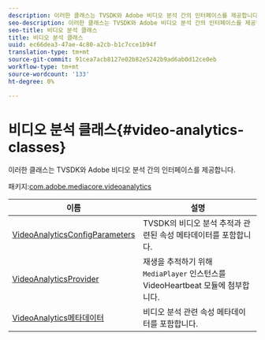 ```yaml
---
description: 이러한 클래스는 TVSDK와 Adobe 비디오 분석 간의 인터페이스를 제공합니다.
seo-description: 이러한 클래스는 TVSDK와 Adobe 비디오 분석 간의 인터페이스를 제공합니다.
seo-title: 비디오 분석 클래스
title: 비디오 분석 클래스
uuid: ec66dea3-47ae-4c80-a2cb-b1c7cce1b94f
translation-type: tm+mt
source-git-commit: 91cea7acb8127e02b82e5242b9ad6ab0d12ce0eb
workflow-type: tm+mt
source-wordcount: '133'
ht-degree: 0%

---
```



# 비디오 분석 클래스{#video-analytics-classes}

이러한 클래스는 TVSDK와 Adobe 비디오 분석 간의 인터페이스를 제공합니다.

패키지:[com.adobe.mediacore.videoanalytics](https://help.adobe.com/en_US/primetime/api/psdk/asdoc-dhls_1.4/com/adobe/mediacore/videoanalytics/package-detail.html)

| 이름 | 설명 |
|---|---|
| [VideoAnalyticsConfigParameters](https://help.adobe.com/en_US/primetime/api/psdk/asdoc-dhls_1.4/com/adobe/mediacore/videoanalytics/VideoAnalyticsConfigParameters.html) | TVSDK의 비디오 분석 추적과 관련된 속성 메타데이터를 포함합니다. |
| [VideoAnalyticsProvider](https://help.adobe.com/en_US/primetime/api/psdk/asdoc-dhls_1.4/com/adobe/mediacore/videoanalytics/VideoAnalyticsProvider.html) | 재생을 추적하기 위해 `MediaPlayer` 인스턴스를 VideoHeartbeat 모듈에 첨부합니다. |
| [VideoAnalytics메타데이터](https://help.adobe.com/en_US/primetime/api/psdk/asdoc-dhls_1.4/com/adobe/mediacore/videoanalytics/VideoAnalyticsMetadata.html) | 비디오 분석 관련 속성 메타데이터를 포함합니다. |